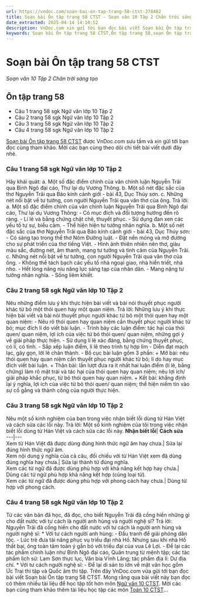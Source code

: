 ```yaml
---
url: https://vndoc.com/soan-bai-on-tap-trang-58-ctst-278482
title: Soạn bài Ôn tập trang 58 CTST - Soạn văn 10 Tập 2 Chân trời sáng tạo - VnDoc.com
date_extracted: 2025-04-14 14:10:52
description: VnDoc.com xin gửi tới bạn đọc bài viết Soạn bài Ôn tập trang 58 CTST. Mời bạn đọc cùng tham khảo.
keywords: Soạn bài Ôn tập trang 58 CTST,Ôn tập trang 58,soạn Ôn tập trang 58,soạn văn Ôn tập trang 58,soạn văn 10,ngữ văn 10 CTST,văn 10
---
```


# Soạn bài Ôn tập trang 58 CTST
 _Soạn văn 10 Tập 2 Chân trời sáng tạo_
## Ôn tập trang 58
  * Câu 1 trang 58 sgk Ngữ văn lớp 10 Tập 2
  * Câu 2 trang 58 sgk Ngữ văn lớp 10 Tập 2
  * Câu 3 trang 58 sgk Ngữ văn lớp 10 Tập 2
  * Câu 4 trang 58 sgk Ngữ văn lớp 10 Tập 2

[Soạn bài Ôn tập trang 58 CTST](<https://vndoc.com/soan-bai-on-tap-trang-58-ctst-278482>) được VnDoc.com sưu tầm và xin gửi tới bạn đọc cùng tham khảo. Mời các bạn cùng theo dõi chi tiết bài viết dưới đây nhé.
### Câu 1 trang 58 sgk Ngữ văn lớp 10 Tập 2
Hãy khái quát:
a. Một số đặc điểm chính của văn chính luận Nguyễn Trãi qua Bình Ngô đại cáo, Thư lại dụ Vương Thông.
b. Một số nét đặc sắc của thơ Nguyễn Trãi qua Bảo kính cảnh giới - bài 43, Dục Thúy sơn.
c. Những nét nổi bật về tư tưởng, con người Nguyễn Trãi qua văn thơ của ông.
Trả lời:
a. Một số đặc điểm chính của văn chính luận Nguyễn Trãi qua Bình Ngô đại cáo, Thư lại dụ Vương Thông:
\- Có mục đích và đối tượng hướng đến rõ ràng.
\- Lí lẽ và bằng chứng chặt chẽ, thuyết phục.
\- Sử dụng đan xen các yếu tố tự sự, biểu cảm.
\- Thể hiện hiện tư tưởng nhân nghĩa.
b. Một số nét đặc sắc của thơ Nguyễn Trãi qua Bảo kính cảnh giới - bài 43, Dục Thúy sơn:
\- Có sáng tạo trong thể thơ Nôm Đường luật.
\- Đặt nền móng và mở đường cho sự phát triển của thơ tiếng Việt.
\- Hình ảnh thiên nhiên nên thơ, giàu màu sắc, đường nét, âm thanh, mang tư tưởng và tình cảm của Nguyễn Trãi.
c. Những nét nổi bật về tư tưởng, con người Nguyễn Trãi qua văn thơ của ông.
\- Không thể tách bạch các yếu tố nhà ngoại giao, nhà hiền triết, nhà nho.
\- Hết lòng nâng niu năng lực sáng tạp của nhân dân.
\- Mang nặng tư tưởng nhân nghĩa.
\- Sống liêm khiết.
### Câu 2 trang 58 sgk Ngữ văn lớp 10 Tập 2
Nêu những điểm lưu ý khi thực hiện bài viết và bài nói thuyết phục người khác từ bỏ một thói quen hay một quan niệm.
Trả lời:
Những lưu ý khi thực hiện bài viết và bài nói thuyết phục người khác từ bỏ một thói quen hay một quan niệm:
\- Nêu rõ thói quen hay quan niệm cần thuyết phục người khác từ bỏ; mục đích lí do viết bài luận.
\- Trình bày các luận điểm: tác hại của thói quen/ quan niệm, lợi ích của việc từ bỏ thói quen/ quan niệm, những gợi ý về giải pháp thực hiện.
\- Sử dụng lí lẽ xác đáng, bằng chứng thuyết phục, có lí, có tình.
\- Sắp xếp luận điểm, lí lẽ theo trình tự hợp lím
\- Diễn đạt mạch lạc, gãy gọn, lời lẽ chân thành.
\- Bố cục bài luận gồm 3 phần:
\+ Mở bài: nêu thói quen hay quan niệm cần thuyết phục người khác từ bỏ; lí do hay mục đích viết bài luận.
\+ Thân bài: lần lượt đưa ra ít nhất hai luận điểm \(lí lẽ, bằng chứng\) làm rõ mặt trái và tác hại của thói quen hay quan niệm; nêu lợi ích/ giải pháp khắc phục, từ bỏ thói quen hay quan niệm.
\+ Kết bài: khẳng định lại ý nghĩa, lợi ích của việc từ bỏ thói quen/ quan niệm; thể hiện niềm tin vào sự cố gắng và thành công của người thực hiện.
### Câu 3 trang 58 sgk Ngữ văn lớp 10 Tập 2
Nêu một số kinh nghiệm của bạn trong việc nhận biết lỗi dùng từ Hán Việt và cách sửa các lỗi này.
Trả lời:
Một số kinh nghiệm của tôi trong việc nhận biết lỗi dùng từ Hán Việt và cách sửa các lỗi này.
**Nhận biết lỗi**| **Cách sửa**  
---|---  
Xem từ Hán Việt đã được dùng đúng hình thức ngữ âm hay chưa.| Sửa lại đúng hình thức ngữ âm.  
Xem nội dung ý nghĩa của cả câu, đối chiếu với từ Hán Việt xem đã dùng đúng nghĩa hay chưa.| Sửa lại thành từ đúng nghĩa.  
Xem các từ ngữ đã được dùng phù hợp với khả năng kết hợp hay chưa.| Dùng các từ ngữ phù hợp khả năng kết hợp \(cùng loại từ\).  
Xem các từ ngữ đã được dùng phù hợp với phong cách hay chưa.| Dùng từ hợp với phong cách.  
### Câu 4 trang 58 sgk Ngữ văn lớp 10 Tập 2
Từ các văn bản đã học, đã đọc, cho biết Nguyễn Trãi đã cống hiến những gì cho đất nước với tư cách là người anh hùng và người nghệ sĩ?
Trả lời:
Nguyễn Trãi đã cống hiến cho đất nước với tư cách là người anh hùng và người nghệ sĩ:
\* Với tư cách người anh hùng:
\- Đấu tranh để giải phóng dân tộc.
\- Lúc trẻ đưa tài năng phục vụ triều đại nhà Hồ. Nhưng sau khi nhà Hồ thất bại, ông toàn tâm toàn ý gắn bó với triều đại của vua Lê Lợi.
\- Để lại các tác phẩm chính luận như Bình Ngô đại cáo, Quân trung từ mệnh tập; các tác phẩm lịch sử: Lam Sơn thực lục, Văn bia Vĩnh Lăng; tác phẩm địa lí: Dư địa chí.
\* Với tư cách người nghệ sĩ:
\- Để lại di sản to lớn về mặt văn học gồm Ức Trai thi tập và Quốc âm thi tập.
Trên đây VnDoc.com vừa gửi tới bạn đọc bài viết Soạn bài Ôn tập trang 58 CTST. Mong rằng qua bài viết này bạn đọc có thêm nhiều tài liệu để học tập tốt hơn môn [Ngữ văn 10 CTST](<https://vndoc.com/ngu-van-10-chan-troi-sang-tao-tap2>). Mời các bạn cùng tham khảo thêm tài liệu học tập các môn [Toán 10 CTST](<https://vndoc.com/toan-10-chan-troi-sang-tao-tap2>)...
